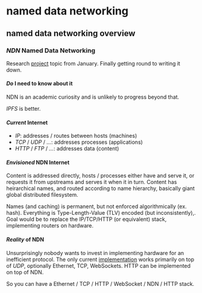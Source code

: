 # named data networking

## named data networking overview

### _NDN_ Named Data Networking

Research [project](https://github.com/erred/uva-rp1) topic from January.
Finally getting round to writing it down.

#### _Do_ I need to know about it

NDN is an academic curiosity
and is unlikely to progress beyond that.

_IPFS_ is better.

#### _Current_ Internet

- _IP_: addresses / routes between hosts (machines)
- _TCP_ / _UDP_ / _..._: addresses processes (applications)
- _HTTP_ / _FTP_ / _..._: addresses data (content)

#### _Envisioned_ NDN Internet

Content is addressed directly,
hosts / processes either have and serve it,
or requests it from upstreams and serves it when it in turn.
Content has heirarchical names, and routed according to name hierarchy,
basically giant global distributed filesystem.

Names (and caching) is permanent,
but not enforced algorithmically (ex. hash).
Everything is Type-Length-Value (TLV) encoded (but inconsistently),.
Goal would be to replace the IP/TCP/HTTP (or equivalent) stack,
implementing routers on hardware.

#### _Reality_ of NDN

Unsurprisingly nobody wants to invest in implementing hardware
for an inefficient protocol.
The only current [implementation](https://github.com/named-data/NFD)
works primarily on top of _UDP_, optionally Ethernet, TCP, WebSockets.
HTTP can be implemented on top of NDN.

So you can have a Ethernet / TCP / HTTP / WebSocket / NDN / HTTP stack.
